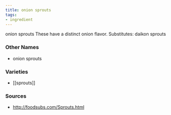 ```yaml
---
title: onion sprouts
tags:
- ingredient
---
```

onion sprouts These have a distinct onion flavor. Substitutes: daikon sprouts

### Other Names

* onion sprouts

### Varieties

* [[sprouts]]

### Sources
* http://foodsubs.com/Sprouts.html
